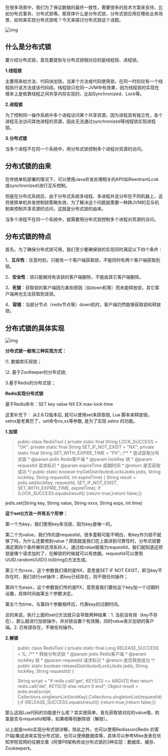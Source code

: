 在很多场景中，我们为了保证数据的最终一致性，需要很多的技术方案来支持，比如分布式事务、分布式锁等。那具体什么是分布式锁，分布式锁应用在哪些业务场景、如何来实现分布式锁呢？今天来探讨分布式锁这个话题。

![img](https://pic4.zhimg.com/80/v2-96ba22f13fd191c5eb33a54bdcc85d43_1440w.jpg)

## **什么是分布式锁**

要介绍分布式锁，首先要提到与分布式锁相对应的是线程锁、进程锁。

**1.线程锁**

主要用来给方法、代码块加锁。当某个方法或代码使用锁，在同一时刻仅有一个线程执行该方法或该代码段。线程锁只在同一JVM中有效果，因为线程锁的实现在根本上是依靠线程之间共享内存实现的，比如Synchronized、Lock等。

**2.进程锁**

为了控制同一操作系统中多个进程访问某个共享资源，因为进程具有独立性，各个进程无法访问其他进程的资源，因此无法通过synchronized等线程锁实现进程锁。

**3.分布式锁**

当多个进程不在同一个系统中，用分布式锁控制多个进程对资源的访问。

## **分布式锁的由来**

在传统单机部署的情况下，可以使用Java并发处理相关的API(如ReentrantLcok或synchronized)进行互斥控制。

但是在分布式系统后，由于分布式系统多线程、多进程并且分布在不同机器上，这将使原单机并发控制锁策略失效，为了解决这个问题就需要一种跨JVM的互斥机制来控制共享资源的访问，这就是分布式锁的由来。

当多个进程不在同一个系统中，就需要用分布式锁控制多个进程对资源的访问。

## **分布式锁的特点**

首先，为了确保分布式锁可用，我们至少要确保锁的实现同时满足以下四个条件：

1、**互斥性**：任意时刻，只能有一个客户端获取锁，不能同时有两个客户端获取到锁。

2、**安全性**：锁只能被持有该锁的客户端删除，不能由其它客户端删除。

3、**死锁**：获取锁的客户端因为某些原因（如down机等）而未能释放锁，其它客户端再也无法获取到该锁。

4、**容错**：当部分节点（redis节点等）down机时，客户端仍然能够获取锁和释放锁。

## **分布式锁的具体实现**



![img](https://pic1.zhimg.com/80/v2-b6cc27dec9d7752c6ad4bd5148b95580_1440w.jpg)



**分布式锁一般有三种实现方式：**

\1. 数据库乐观锁；

\2. 基于ZooKeeper的分布式锁;

3.基于Redis的分布式锁；

**Redis实现分布式锁**

基于Redis命令：SET key value NX EX max-lock-time

这里补充下： 从2.6.12版本后, 就可以使用set来获取锁, Lua 脚本来释放锁。setnx是老黄历了，set命令nx,xx等参数, 是为了实现 setnx 的功能。

**1.加锁**

> public class RedisTool {
> private static final String LOCK_SUCCESS = "OK";
> private static final String SET_IF_NOT_EXIST = "NX";
> private static final String SET_WITH_EXPIRE_TIME = "PX";
> /**
> \* 尝试获取分布式锁
> \* @param jedis Redis客户端
> \* @param lockKey 锁
> \* @param requestId 请求标识
> \* @param expireTime 超期时间
> \* @return 是否获取成功
> */
> public static boolean tryGetDistributedLock(Jedis jedis, String lockKey, String requestId, int expireTime) {
> String result = jedis.set(lockKey, requestId, SET_IF_NOT_EXIST, SET_WITH_EXPIRE_TIME, expireTime);
> if (LOCK_SUCCESS.equals(result)) {return true;}return false;}}

jedis.set(String key, String value, String nxxx, String expx, int time)

**这个set()方法一共有五个形参：**

第一个为key，我们使用key来当锁，因为key是唯一的。

第二个为value，我们传的是requestId，很多童鞋可能不明白，有key作为锁不就够了吗，为什么还要用到value？原因就是我们在上面讲到可靠性时，分布式锁要满足第四个条件解铃还须系铃人，通过给value赋值为requestId，我们就知道这把锁是哪个请求加的了，在解锁的时候就可以有依据。requestId可以使用UUID.randomUUID().toString()方法生成。

第三个为nxxx，这个参数我们填的是NX，意思是SET IF NOT EXIST，即当key不存在时，我们进行set操作；若key已经存在，则不做任何操作；

第四个为expx，这个参数我们传的是PX，意思是我们要给这个key加一个过期的设置，具体时间由第五个参数决定。

第五个为time，与第四个参数相呼应，代表key的过期时间。

总的来说，执行上面的set()方法就只会导致两种结果：1. 当前没有锁（key不存在），那么就进行加锁操作，并对锁设置个有效期，同时value表示加锁的客户端。2. 已有锁存在，不做任何操作。

**2.解锁**

> public class RedisTool {
> private static final Long RELEASE_SUCCESS = 1L;
> /**
> \* 释放分布式锁
> \* @param jedis Redis客户端
> \* @param lockKey 锁
> \* @param requestId 请求标识
> \* @return 是否释放成功
> */
> public static boolean releaseDistributedLock(Jedis jedis, String lockKey, String requestId) {
>
> String script = "if redis.call('get', KEYS[1]) == ARGV[1] then return redis.call('del', KEYS[1]) else return 0 end";
> Object result = jedis.eval(script, Collections.singletonList(lockKey),Collections.singletonList(requestId));if (RELEASE_SUCCESS.equals(result)) {return true;}return false;}}

那么这段Lua代码的功能是什么呢？其实很简单，首先获取锁对应的value值，检查是否与requestId相等，如果相等则删除锁（解锁）。

以上就是redis实现分布式锁详解，除此之外，也可以使用Redission(Redis 的客户端)集成进来实现分布式锁，也可以使用数据库等，具体可以参考Mike发表在优知学院官网的往期文章《阿里P8架构师谈分布式锁的3种实现：数据库、缓存、Zookeeper》。